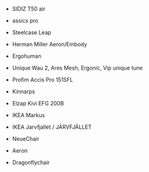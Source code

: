 - SIDIZ T50 air
- assics pro
- Steelcase Leap
- Herman Miller Aeron/Embody
- Ergohuman
- Unique Wau 2, Ares Mesh, Ergonic, Vip   unique tune
- Profim Accis Pro 151SFL
- Kinnarps
- Elzap Kivi EFG 200B

- IKEA Markus
- IKEA Jarvfjallet / JÄRVFJÄLLET
- NeueChair
- Aeron
- Dragonflychair
